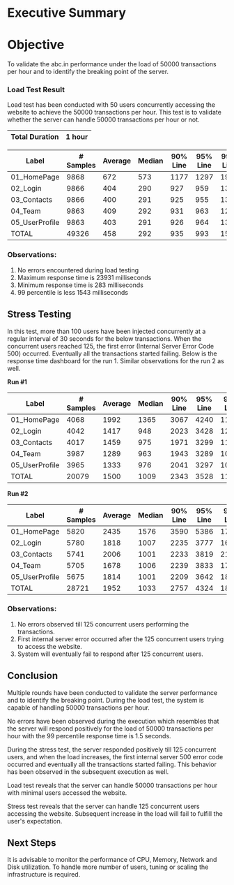 # Executive Summary

# Objective

To validate the abc.in performance under the load of 50000 transactions per hour and to identify the breaking point of the server.

### Load Test Result

Load test has been conducted with 50 users concurrently accessing the website to achieve the 50000 transactions per hour. This test is to validate whether the server can handle 50000 transactions per hour or not.

| Total Duration | 1 hour |
| --- | --- |

| **Label** | **# Samples** | **Average** | **Median** | **90% Line** | **95% Line** | **99% Line** | **Min** | **Max** | **Error %** | **Throughput** | **KB/sec** |
| --- | --- | --- | --- | --- | --- | --- | --- | --- | --- | --- | --- |
| 01\_HomePage | 9868 | 672 | 573 | 1177 | 1297 | 1904 | 290 | 6243 | 0.00% | 2.6 | 27.2 |
| 02\_Login | 9866 | 404 | 290 | 927 | 959 | 1326 | 284 | 14944 | 0.00% | 2.6 | 10.6 |
| 03\_Contacts | 9866 | 400 | 291 | 925 | 955 | 1300 | 283 | 5737 | 0.00% | 2.6 | 10.6 |
| 04\_Team | 9863 | 409 | 292 | 931 | 963 | 1298 | 284 | 12049 | 0.00% | 2.6 | 10.6 |
| 05\_UserProfile | 9863 | 403 | 291 | 926 | 964 | 1302 | 284 | 23931 | 0.00% | 2.6 | 10.6 |
| TOTAL | 49326 | 458 | 292 | 935 | 993 | 1543 | 283 | 23931 | 0.00% | 13 | 69.6 |

### Observations:

1. No errors encountered during load testing
2. Maximum response time is 23931 milliseconds
3. Minimum response time is 283 milliseconds
4. 99 percentile is less 1543 milliseconds

## Stress Testing

In this test, more than 100 users have been injected concurrently at a regular interval of 30 seconds for the below transactions. When the concurrent users reached 125, the first error (Internal Server Error Code 500) occurred. Eventually all the transactions started failing. Below is the response time dashboard for the run 1. Similar observations for the run 2 as well.

**Run #1**

| **Label** | **# Samples** | **Average** | **Median** | **90% Line** | **95% Line** | **99% Line** | **Min** | **Max** | **Error %** | **Throughput** | **KB/sec** |
| --- | --- | --- | --- | --- | --- | --- | --- | --- | --- | --- | --- |
| 01\_HomePage | 4068 | 1992 | 1365 | 3067 | 4240 | 11402 | 66 | 235596 | 0.64% | 9.1 | 95.1 |
| 02\_Login | 4042 | 1417 | 948 | 2023 | 3428 | 12325 | 1 | 140924 | 0.59% | 9.1 | 37 |
| 03\_Contacts | 4017 | 1459 | 975 | 1971 | 3299 | 11753 | 2 | 105727 | 0.67% | 9.1 | 36.8 |
| 04\_Team | 3987 | 1289 | 963 | 1943 | 3289 | 10987 | 251 | 97139 | 0.53% | 9 | 36.6 |
| 05\_UserProfile | 3965 | 1333 | 976 | 2041 | 3297 | 10619 | 165 | 121944 | 0.68% | 9 | 36.4 |
| TOTAL | 20079 | 1500 | 1009 | 2343 | 3528 | 11507 | 1 | 235596 | 0.62% | 45.1 | 241.3 |

**Run #2**

| **Label** | **# Samples** | **Average** | **Median** | **90% Line** | **95% Line** | **99% Line** | **Min** | **Max** | **Error %** | **Throughput** | **KB/sec** |
| --- | --- | --- | --- | --- | --- | --- | --- | --- | --- | --- | --- |
| 01\_HomePage | 5820 | 2435 | 1576 | 3590 | 5386 | 17901 | 1 | 365617 | 0.65% | 9.2 | 96.3 |
| 02\_Login | 5780 | 1818 | 1007 | 2235 | 3777 | 16757 | 106 | 502888 | 0.64% | 9.2 | 37.4 |
| 03\_Contacts | 5741 | 2006 | 1001 | 2233 | 3819 | 21007 | 1 | 303103 | 0.63% | 9.1 | 37.2 |
| 04\_Team | 5705 | 1678 | 1006 | 2239 | 3833 | 17675 | 1 | 124876 | 0.49% | 9.1 | 37 |
| 05\_UserProfile | 5675 | 1814 | 1001 | 2209 | 3642 | 18025 | 1 | 379085 | 0.62% | 9.1 | 36.8 |
| TOTAL | 28721 | 1952 | 1033 | 2757 | 4324 | 18025 | 1 | 502888 | 0.61% | 45.6 | 244.2 |

### Observations:

1. No errors observed till 125 concurrent users performing the transactions.
2. First internal server error occurred after the 125 concurrent users trying to access the website.
3. System will eventually fail to respond after 125 concurrent users.

## Conclusion

Multiple rounds have been conducted to validate the server performance and to identify the breaking point. During the load test, the system is capable of handling 50000 transactions per hour.

No errors have been observed during the execution which resembles that the server will respond positively for the load of 50000 transactions per hour with the 99 percentile response time is 1.5 seconds.

During the stress test, the server responded positively till 125 concurrent users, and when the load increases, the first internal server 500 error code occurred and eventually all the transactions started failing. This behavior has been observed in the subsequent execution as well.

Load test reveals that the server can handle 50000 transactions per hour with minimal users accessed the website.

Stress test reveals that the server can handle 125 concurrent users accessing the website. Subsequent increase in the load will fail to fulfill the user&#39;s expectation.

## Next Steps

It is advisable to monitor the performance of CPU, Memory, Network and Disk utilization. To handle more number of users, tuning or scaling the infrastructure is required.
